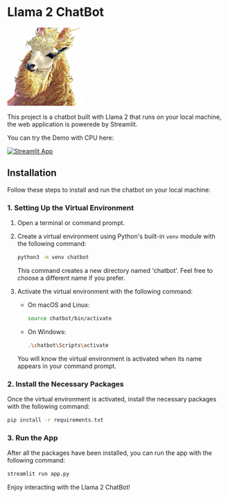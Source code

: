 # Llama 2 ChatBot
<p align="left">
    <img width=180 src="logo/llama-144.png">
</p>
This project is a chatbot built with Llama 2 that runs on your local machine, the web application is powerede by Streamlit. 


You can try the Demo with CPU here:

[![Streamlit App](https://static.streamlit.io/badges/streamlit_badge_black_white.svg)](https://llama2chatbot.streamlit.app/)
## Installation

Follow these steps to install and run the chatbot on your local machine:

### 1. Setting Up the Virtual Environment

1. Open a terminal or command prompt.

2. Create a virtual environment using Python's built-in `venv` module with the following command:

    ```bash
    python3 -m venv chatbot
    ```
   
    This command creates a new directory named 'chatbot'. Feel free to choose a different name if you prefer.

3. Activate the virtual environment with the following command:

    - On macOS and Linux:

        ```bash
        source chatbot/bin/activate
        ```

    - On Windows:

        ```bash
        .\chatbot\Scripts\activate
        ```

    You will know the virtual environment is activated when its name appears in your command prompt.   

### 2. Install the Necessary Packages

Once the virtual environment is activated, install the necessary packages with the following command:

```bash
pip install -r requirements.txt
```

### 3. Run the App
After all the packages have been installed, you can run the app with the following command:

```bash
streamlit run app.py
```

Enjoy interacting with the Llama 2 ChatBot!

